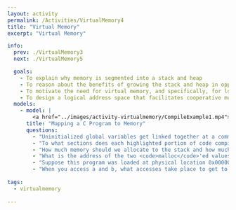 ```yaml
---
layout: activity
permalink: /Activities/VirtualMemory4
title: "Virtual Memory"
excerpt: "Virtual Memory"

info:
  prev: ./VirtualMemory3
  next: ./VirtualMemory5

  goals: 
    - To explain why memory is segmented into a stack and heap
    - To reason about the benefits of growing the stack and heap in opposite directions
    - To motivate the need for virtual memory, and specifically, for logical addressing
    - To design a logical address space that facilitates cooperative multitasking
  models:
    - model: |
        <a href="../images/activity-virtualmemory/CompileExample1.mp4"><img src="../images/activity-virtualmemory/CompileExample1-still.png" alt="An example C program that allocates two integers, adds them together, and stores their sum in an uninitialized global variable"></a>
      title: "Mapping a C Program to Memory"
      questions:
        - "Uninitialized global variables get linked together at a common memory address across all the code modules in your program.  So, if you have two globals with the same name, they end up pointing to the same memory address.  Why can't we immediately place an uninitialized global variable on the stack or data section of a module as soon as we see it, and where might we place it instead?"
        - "To what sections does each highlighted portion of code compile in a C program?"
        - "How much memory should we allocate to the stack and how much to the heap?  In other words, how should we divide up our available memory among these regions?"
        - "What is the address of the two <code>malloc</code>'ed values?  How about the integer variables <code>a</code> and <code>b</code>?"
        - "Suppose this program was loaded at physical location 0x00000100.  What would be the actual physical addresses of the two <code>malloc</code>'ed values?  What mathematical operator would we need to apply to the logical address of each <code>malloc</code>'ed space?"
        - "When you access a and b, what accesses take place to get to the heap?"
    
tags:
  - virtualmemory
  
---
```


<!-- https://www.mentimeter.com/s/281bcef1bfc35d3433a2b128219e7305/6cb58194111a/edit -->
